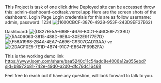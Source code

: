 This Project is task of one click drive
Deployed site can be accessed throw this: admin-dashboard-ocdtask.vercel.app
Here are the screen shots of the dashboard.
Login Page
Login credentials for this are as follow username: admin, password: 1234
![{1600CBCF-3876-4928-953F-243D9EF37E62}](https://github.com/user-attachments/assets/7223726f-c4fc-4e52-8f7f-48aeb1f09e10)

Dashboard:
![{D827EE5A-68BF-4676-B0D1-E46CE8F723BD}](https://github.com/user-attachments/assets/e01a47b6-7d95-4946-bd2e-3d0c83836a5e)
![{5A406063-3815-488D-9E84-30E2E9177E7D}](https://github.com/user-attachments/assets/da5e4489-eb8c-4350-85fb-f49a9034a47c)
![{F56A1968-2B4A-4EA7-A696-C9307CAD13AA}](https://github.com/user-attachments/assets/f16f44d4-7c77-4ea3-90b2-1d8463cfb82f)
ve![{2DACF0E5-7E1D-4B74-91C7-E8647F69B2FA}](https://github.com/user-attachments/assets/d4302686-6626-4386-be20-a9f0cbf72e72)

This is the working demo link
https://www.loom.com/share/baa5240c11c54add8e4006a12a055ebd?sid=b8972b81-742e-49d0-a2d0-dfc76d416468

Feel free to reach out if have any question, will look forward to talk to you.
